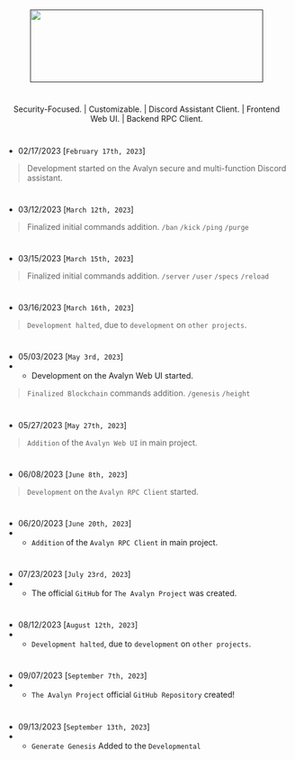 
# 

<p align="center">
<a href="" target="_blank"><img src="https://xnitc.com/discord/bots/avalyn/data/imgs/avalyn_logo.png" width="414" height="129" border="0"></a>
</p>

#

<p align="center">
Security-Focused. | Customizable. | Discord Assistant Client. | Frontend Web UI. | Backend RPC Client.
</p>

#

- 02/17/2023 [`February 17th, 2023`]
> Development started on the Avalyn secure and multi-function Discord assistant.

#

- 03/12/2023 [`March 12th, 2023`]
> Finalized initial commands addition. `/ban` `/kick` `/ping` `/purge`

#

- 03/15/2023 [`March 15th, 2023`]
> Finalized initial commands addition. `/server` `/user` `/specs` `/reload`

#

- 03/16/2023 [`March 16th, 2023`]
> `Development halted`, due to `development` on `other projects`.
 
#

- 05/03/2023 [`May 3rd, 2023`]
- - Development on the Avalyn Web UI started.
> `Finalized Blockchain` commands addition. `/genesis` `/height`

#

- 05/27/2023 [`May 27th, 2023`]
> `Addition` of the `Avalyn Web UI` in main project.

#

- 06/08/2023 [`June 8th, 2023`]
> `Development` on the `Avalyn RPC Client` started.

#

- 06/20/2023 [`June 20th, 2023`]
- - `Addition` of the `Avalyn RPC Client` in main project.

#

- 07/23/2023 [`July 23rd, 2023`]
- - The official `GitHub` for `The Avalyn Project` was created.

#

- 08/12/2023 [`August 12th, 2023`]
- - `Development halted`, due to `development` on `other projects`.

#

- 09/07/2023 [`September 7th, 2023`]
- - `The Avalyn Project` official `GitHub Repository` created!

#

- 09/13/2023 [`September 13th, 2023`]
- - `Generate Genesis` Added to the `Developmental`

#
